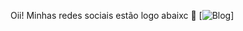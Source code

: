 Oii! Minhas redes sociais estão logo abaixc 🤙
[![Blog](https://img.shields.io/badge/Instagram-E4405F?style=for-the-badge&logo=instagram&logoColor=white)]
